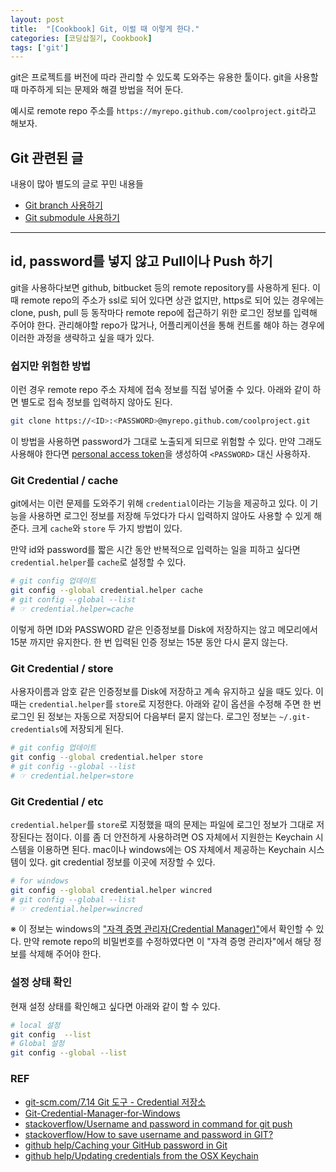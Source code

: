 ```yaml
---
layout: post
title:  "[Cookbook] Git, 이럴 때 이렇게 한다."
categories: [코딩삽질기, Cookbook]
tags: ['git']
---
```


git은 프로젝트를 버전에 따라 관리할 수 있도록 도와주는 유용한 툴이다. git을 사용할 때 마주하게 되는 문제와 해결 방법을 적어 둔다.

예시로 remote repo 주소를 `https://myrepo.github.com/coolproject.git`라고 해보자.

## Git 관련된 글

내용이 많아 별도의 글로 꾸민 내용들

* [Git branch 사용하기](https://pinedance.github.io/blog/2019/05/28/Git-Branch)
* [Git submodule 사용하기](https://pinedance.github.io/blog/2019/05/28/Git-Submodule)


***

## id, password를 넣지 않고 Pull이나 Push 하기

git을 사용하다보면 github, bitbucket 등의 remote repository를 사용하게 된다. 이 때 remote repo의 주소가 ssl로 되어 있다면 상관 없지만, https로 되어 있는 경우에는 clone, push, pull 등 동작마다 remote repo에 접근하기 위한 로그인 정보를 입력해 주어야 한다. 관리해야할 repo가 많거나, 어플리케이션을 통해 컨트롤 해야 하는 경우에 이러한 과정을 생략하고 싶을 때가 있다.

### 쉽지만 위험한 방법

이런 경우 remote repo 주소 자체에 접속 정보를 직접 넣어줄 수 있다. 아래와 같이 하면 별도로 접속 정보를 입력하지 않아도 된다.

```bash
git clone https://<ID>:<PASSWORD>@myrepo.github.com/coolproject.git
```

이 방법을 사용하면 password가 그대로 노출되게 되므로 위험할 수 있다. 만약 그래도 사용해야 한다면 [personal access token](https://help.github.com/en/articles/creating-a-personal-access-token-for-the-command-line)을 생성하여 `<PASSWORD>` 대신 사용하자.


### Git Credential / cache

git에서는 이런 문제를 도와주기 위해 `credential`이라는 기능을 제공하고 있다. 이 기능을 사용하면 로그인 정보를 저장해 두었다가 다시 입력하지 않아도 사용할 수 있게 해 준다. 크게 `cache`와 `store` 두 가지 방법이 있다.

만약 id와 password를 짧은 시간 동안 반복적으로 입력하는 일을 피하고 싶다면 `credential.helper`를  `cache`로 설정할 수 있다.

```bash
# git config 업데이트
git config --global credential.helper cache
# git config --global --list
# ☞ credential.helper=cache
```

이렇게 하면 ID와 PASSWORD 같은 인증정보를 Disk에 저장하지는 않고 메모리에서 15분 까지만 유지한다. 한 번 입력된 인증 정보는 15분 동안 다시 묻지 않는다.


### Git Credential / store

사용자이름과 암호 같은 인증정보를 Disk에 저장하고 계속 유지하고 싶을 때도 있다. 이 때는 `credential.helper`를 `store`로 지정한다. 아래와 같이 옵션을 수정해 주면 한 번 로그인 된 정보는 자동으로 저장되어 다음부터 묻지 않는다. 로그인 정보는 `~/.git-credentials`에 저장되게 된다.

```bash
# git config 업데이트
git config --global credential.helper store
# git config --global --list
# ☞ credential.helper=store
```

### Git Credential / etc

`credential.helper`를 `store`로 지정했을 때의 문제는 파일에 로그인 정보가 그대로 저장된다는 점이다. 이를 좀 더 안전하게 사용하려면 OS 자체에서 지원한는 Keychain 시스템을 이용하면 된다. mac이나 windows에는 OS 자체에서 제공하는 Keychain 시스템이 있다. git credential 정보를 이곳에 저장할 수 있다.

```bash
# for windows
git config --global credential.helper wincred
# git config --global --list
# ☞ credential.helper=wincred
```

※ 이 정보는 windows의 ["자격 증명 관리자(Credential Manager)"](https://support.microsoft.com/ko-kr/help/4026814/windows-accessing-credential-manager)에서 확인할 수 있다. 만약 remote repo의 비밀번호를 수정하였다면 이 "자격 증명 관리자"에서 해당 정보를 삭제해 주어야 한다.

<!---
windows의 경우 microsoft에서 제공하는 [windows 용 GCM](https://github.com/Microsoft/Git-Credential-Manager-for-Windows)를 먼저 설치해야 하는 방법도 있다. 설치를 마치면 `~/.git-credentials`에 로그인 정보가 그대로 저장되지 않고 OS 자체에서 token을 부여 받아 해당 token을 저장하게 된다.
--->

### 설정 상태 확인

현재 설정 상태를 확인해고 싶다면 아래와 같이 할 수 있다.

```bash
# local 설정
git config  --list
# Global 설정
git config --global --list
```

### REF

* [git-scm.com/7.14 Git 도구 - Credential 저장소](https://git-scm.com/book/ko/v2/Git-%EB%8F%84%EA%B5%AC-Credential-%EC%A0%80%EC%9E%A5%EC%86%8C)
* [Git-Credential-Manager-for-Windows](https://github.com/Microsoft/Git-Credential-Manager-for-Windows)
* [stackoverflow/Username and password in command for git push](https://stackoverflow.com/questions/29776439/username-and-password-in-command-for-git-push/29776651)
* [stackoverflow/How to save username and password in GIT?](https://stackoverflow.com/a/35942890)
* [github help/Caching your GitHub password in Git](https://help.github.com/en/articles/caching-your-github-password-in-git)
* [github help/Updating credentials from the OSX Keychain](https://help.github.com/en/articles/updating-credentials-from-the-osx-keychain)
